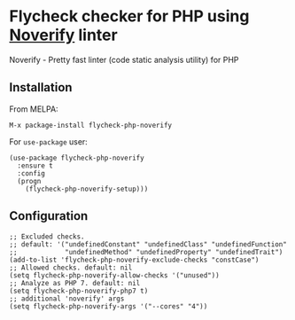 # Flycheck checker for PHP using [Noverify](https://github.com/VKCOM/noverify) linter

Noverify - Pretty fast linter (code static analysis utility) for PHP

## Installation

From MELPA:
```
M-x package-install flycheck-php-noverify
```

For `use-package` user:

```elisp
(use-package flycheck-php-noverify
  :ensure t
  :config
  (progn
    (flycheck-php-noverify-setup)))
```

## Configuration

```elisp
;; Excluded checks. 
;; default: '("undefinedConstant" "undefinedClass" "undefinedFunction" 
;;            "undefinedMethod" "undefinedProperty" "undefinedTrait")
(add-to-list 'flycheck-php-noverify-exclude-checks "constCase")
;; Allowed checks. default: nil
(setq flycheck-php-noverify-allow-checks '("unused"))
;; Analyze as PHP 7. default: nil
(setq flycheck-php-noverify-php7 t)
;; additional 'noverify' args
(setq flycheck-php-noverify-args '("--cores" "4"))
```
